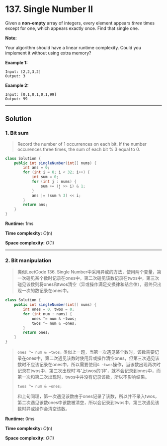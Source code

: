 # 137. Single Number II


Given a **non-empty** array of integers, every element appears *three* times except for one, which appears exactly once. Find that single one.

**Note:**

Your algorithm should have a linear runtime complexity. Could you implement it without using extra memory?

**Example 1:**

```
Input: [2,2,3,2]
Output: 3
```

**Example 2:**

```
Input: [0,1,0,1,0,1,99]
Output: 99
```

---

## Solution

### 1. Bit sum

> Record the number of 1 occurrences on each bit. If the number occurences three times, the sum of each bit % 3 equal to 0.

```java
class Solution {
    public int singleNumber(int[] nums) {
        int ans = 0;
        for (int i = 0; i < 32; i++) {
            int sum = 0;
            for (int j : nums) {
                sum += (j >> i) & 1;
            }
            ans |= (sum % 3) << i;
        }
        return ans;
    }
}
```

**Runtime:** 1ms

**Time complexity:** *O*(n)

**Space complexity:** *O*(1)

---

### 2. Bit manipulation

> 类似LeetCode 136. Single Number中采用异或的方法，使用两个变量，第一次碰见某个数时记录在ones中，第二次碰见该数记录在twos中，第三次碰见该数则将ones和twos清空（异或操作满足交换律和结合律），最终只出现一次的数记录在ones中。

```java
class Solution {
    public int singleNumber(int[] nums) {
        int ones = 0, twos = 0;
        for (int num : nums) {
            ones ^= num & ~twos;
            twos ^= num & ~ones;
        }
        return ones;
    }
}
```

> `ones ^= num & ~twos;`
> 类似上一题，当第一次遇见某个数时，该数需要记录在ones中，第二次遇见该数时使用异或操作清空ones，但第三次遇见该数时不应该记录在ones中，所以需要使用`& ~twos`操作，当该数出现两次时记录在twos中，第三次出现时‘与’上twos的‘非’，就不会记录到ones中，而第一次和第二次出现时，twos中并没有记录该数，所以不影响结果。
>
> `twos ^= num & ~ones;`
>
> 和上句同理，第一次遇见该数由于ones记录了该数，所以并不录入twos，第二次遇见该数ones中该数被清空，所以会记录到twos中，第三次遇见该数时异或操作会清空该数。

**Runtime:** 0ms

**Time complexity:** *O*(n)

**Space complexity:** *O*(1)
